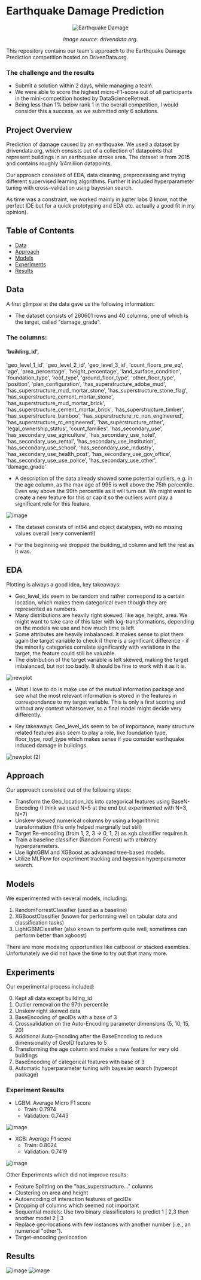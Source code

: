 # Earthquake Damage Prediction
<p align="center"> <img src="https://github.com/user-attachments/assets/f7475789-6abb-4b2f-9ff0-035835c9c0c5" alt="Earthquake Damage"> </p> <p align="center"> <em>Image source: drivendata.org.</em> </p>
This repository contains our team's approach to the Earthquake Damage Prediction competition hosted on DrivenData.org. 

### The challenge and the results

- Submit a solution within 2 days, while managing a team.
- We were able to score the highest micro-F1-score out of all participants in the mini-competition hosted by DataScienceRetreat.
- Being less than 1% below rank 1 in the overall competition, I would consider this a success, as we submitted only 6 solutions.

## Project Overview

Prediction of damage caused by an earthquake.
We used a dataset by drivendata.org, which consists out of a collection of datapoints that represent buildings in an earthquake stroke area.
The dataset is from 2015 and contains roughly 1/4million datapoints.

Our approach consisted of EDA, data cleaning, preprocessing and trying different supervised learning algorithms. Further it included hyperparameter tuning with cross-validation using bayesian search.

As time was a constraint, we worked mainly in jupter labs (I know, not the perfect IDE but for a quick prototyping and EDA etc. actually a good fit in my opinion).


## Table of Contents

- [Data](#data)
- [Approach](#approach)
- [Models](#models)
- [Experiments](#experiments)
- [Results](#results)


## Data
A first glimpse at the data gave us the following information:

- The dataset consists of 260601 rows and 40 columns, one of which is the target, called "damage_grade".

### The columns:

#### 'building_id', 
'geo_level_1_id', 
'geo_level_2_id', 
'geo_level_3_id',
       'count_floors_pre_eq', 
       'age', 
       'area_percentage', 'height_percentage',
       'land_surface_condition', 'foundation_type', 'roof_type',
       'ground_floor_type', 'other_floor_type', 'position',
       'plan_configuration', 'has_superstructure_adobe_mud',
       'has_superstructure_mud_mortar_stone', 'has_superstructure_stone_flag',
       'has_superstructure_cement_mortar_stone',
       'has_superstructure_mud_mortar_brick',
       'has_superstructure_cement_mortar_brick', 'has_superstructure_timber',
       'has_superstructure_bamboo', 'has_superstructure_rc_non_engineered',
       'has_superstructure_rc_engineered', 'has_superstructure_other',
       'legal_ownership_status', 'count_families', 'has_secondary_use',
       'has_secondary_use_agriculture', 'has_secondary_use_hotel',
       'has_secondary_use_rental', 'has_secondary_use_institution',
       'has_secondary_use_school', 'has_secondary_use_industry',
       'has_secondary_use_health_post', 'has_secondary_use_gov_office',
       'has_secondary_use_use_police', 'has_secondary_use_other',
       'damage_grade'

- A description of the data already showed some potential outliers, e.g. in the age column, as the max age of 995 is well above the 75th percentile. Even way above the 99th percentile as it will turn out. We might want to create a new feature for this or cap it so the outliers wont play a significant role for this feature.
  
![image](https://github.com/user-attachments/assets/ec208ae4-a15b-4c24-ab37-0ca673cd1b9b)

- The dataset consists of int64 and object datatypes, with no missing values overall (very convenient!)

- For the beginning we dropped the building_id column and left the rest as it was.

## EDA

Plotting is always a good idea, key takeaways:

- Geo_level_ids seem to be random and rather correspond to a certain location, which makes them categorical even though they are represented as numbers.
- Many distributions are heavily right skewed, like age, height, area. We might want to take care of this later with log-transformations, depending on the models we use and how much time is left.
- Some attributes are heavily imbalanced. It makes sense to plot them again the target variable to check if there is a significant difference - if the minority categories correlate significantly with variations in the target, the feature could still be valuable.
- The distribution of the target variable is left skewed, making the target imbalanced, but not too badly. It should be fine to work with it as it is.
  
![newplot](https://github.com/user-attachments/assets/62a07560-cf48-40c1-a19d-d8f2c60e0dec)

- What I love to do is make use of the mutual information package and see what the most relevant information is stored in the features in correspondance to my target variable. This is only a first scoring and without any context whatsoever, so a final model might decide very differently.

- Key takeaways: Geo_level_ids seem to be of importance, many structure related features also seem to play a role, like foundation type, floor_type, roof_type which makes sense if you consider earthquake induced damage in buildings.

![newplot (2)](https://github.com/user-attachments/assets/27afd78c-5f07-4e73-be6f-8936458d02bd)


## Approach

Our approach consisted out of the following steps:

- Transform the Geo_location_ids into categorical features using BaseN-Encoding (I think we used N=5 at the end but experimented with N=3, N=7)
- Unskew skewed numerical columns by using a logarithmic transformation (this only helped marginally but still)
- Target Re-encoding (from 1, 2, 3 -> 0, 1, 2) as xgb classifier requires it.
- Train a baseline classifier (Random Forrest) with arbitrary hyperparameters.
- Use lightGBM and XGBoost as advanced tree-based models.
- Utilize MLFlow for experiment tracking and bayesian hyperparameter search.


## Models

We experimented with several models, including:

1. RandomForrestClassifier (used as a baseline)
3. XGBoostClassifier (known for performing well on tabular data and classification tasks)
4. LightGBMClassifier (also known to perform quite well, sometimes can perform better than xgboost)

There are more modeling opportunities like catboost or stacked esembles. Unfortunately we did not have the time to try out that many more.


## Experiments

Our experimental process included:

0. Kept all data except building_id
1. Outlier removal on the 97th percentile
2. Unskew right skewed data
4. BaseEncoding of geoIDs with a base of 3
5. Crossvalidation on the Auto-Encoding parameter dimensions (5, 10, 15, 20)
6. Additional Auto-Encoding after the BaseEncoding to reduce dimensionality of GeoID features to 5
7. Transforming the age column and make a new feature for very old buildings
8. BaseEncoding of categorical features with base of 3
9. Automatic hyperparameter tuning with bayesian search (hyperopt package)

### Experiment Results

- LGBM: Average Micro F1 score
  - Train: 0.7974
  - Validation: 0.7443
 
![image](https://github.com/user-attachments/assets/de47b871-ec0f-464a-a851-d42f4ce8644a)



- XGB: Average F1 score
  - Train: 0.8024
  - Validation: 0.7419

![image](https://github.com/user-attachments/assets/cfb66e84-918c-410c-aa1a-e74eed66e17a)

Other Experiments which did not improve results:
- Feature Splitting on the "has_superstructure..." columns
- Clustering on area and height
- Autoencoding of interaction features of geoIDs
- Dropping of columns which seemed not important
- Sequential models: Use two binary classificators to predict 1 | 2,3 then another model 2 | 3
- Replace geo-locations with few instances with another number (i.e., an numerical "other").
- Target-encoding geolocation 

## Results
![image](https://github.com/user-attachments/assets/d692bf77-cc40-4b4f-9a5f-16734166c145)
![image](https://github.com/user-attachments/assets/0c700040-ab00-47a5-b43c-afc32e38504c)
